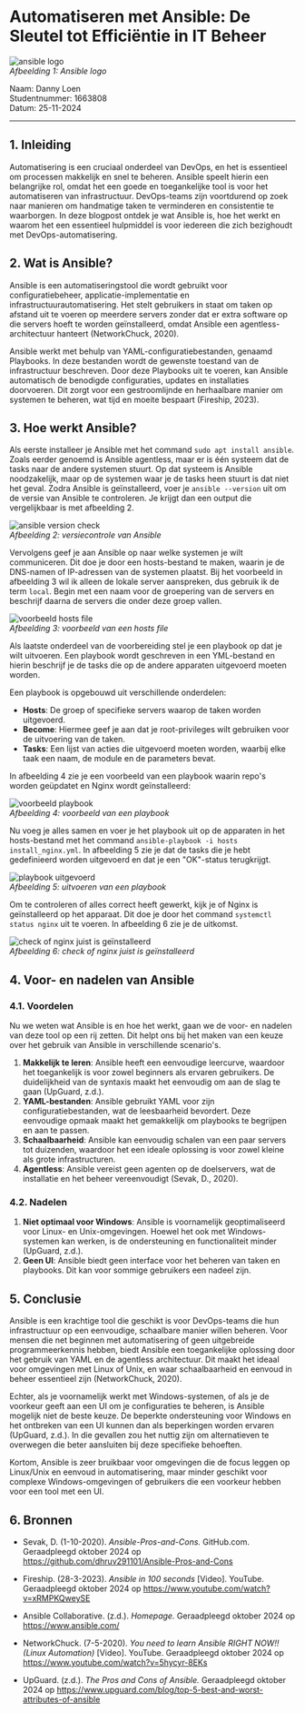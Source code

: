 # Automatiseren met Ansible: De Sleutel tot Efficiëntie in IT Beheer

![ansible logo](plaatjes/Ansible_Logo.png)  
*Afbeelding 1: Ansible logo*

Naam: Danny Loen  
Studentnummer: 1663808  
Datum: 25-11-2024  

<hr/>

## 1. Inleiding

Automatisering is een cruciaal onderdeel van DevOps, en het is essentieel om processen makkelijk en snel te beheren. Ansible speelt hierin een belangrijke rol, omdat het een goede en toegankelijke tool is voor het automatiseren van infrastructuur. DevOps-teams zijn voortdurend op zoek naar manieren om handmatige taken te verminderen en consistentie te waarborgen. In deze blogpost ontdek je wat Ansible is, hoe het werkt en waarom het een essentieel hulpmiddel is voor iedereen die zich bezighoudt met DevOps-automatisering.

## 2. Wat is Ansible?

Ansible is een automatiseringstool die wordt gebruikt voor configuratiebeheer, applicatie-implementatie en infrastructuurautomatisering. Het stelt gebruikers in staat om taken op afstand uit te voeren op meerdere servers zonder dat er extra software op die servers hoeft te worden geïnstalleerd, omdat Ansible een agentless-architectuur hanteert (NetworkChuck, 2020).  

Ansible werkt met behulp van YAML-configuratiebestanden, genaamd Playbooks. In deze bestanden wordt de gewenste toestand van de infrastructuur beschreven. Door deze Playbooks uit te voeren, kan Ansible automatisch de benodigde configuraties, updates en installaties doorvoeren. Dit zorgt voor een gestroomlijnde en herhaalbare manier om systemen te beheren, wat tijd en moeite bespaart (Fireship, 2023).

## 3. Hoe werkt Ansible?

Als eerste installeer je Ansible met het command `sudo apt install ansible`. Zoals eerder genoemd is Ansible agentless, maar er is één systeem dat de tasks naar de andere systemen stuurt. Op dat systeem is Ansible noodzakelijk, maar op de systemen waar je de tasks heen stuurt is dat niet het geval. Zodra Ansible is geïnstalleerd, voer je `ansible --version` uit om de versie van Ansible te controleren. Je krijgt dan een output die vergelijkbaar is met afbeelding 2.

![ansible version check](plaatjes/ansible-version.png)  
*Afbeelding 2: versiecontrole van Ansible*

Vervolgens geef je aan Ansible op naar welke systemen je wilt communiceren. Dit doe je door een hosts-bestand te maken, waarin je de DNS-namen of IP-adressen van de systemen plaatst. Bij het voorbeeld in afbeelding 3 wil ik alleen de lokale server aanspreken, dus gebruik ik de term `local`. Begin met een naam voor de groepering van de servers en beschrijf daarna de servers die onder deze groep vallen.

![voorbeeld hosts file](plaatjes/voorbeeld-hosts-file.png)  
*Afbeelding 3: voorbeeld van een hosts file*

Als laatste onderdeel van de voorbereiding stel je een playbook op dat je wilt uitvoeren. Een playbook wordt geschreven in een YML-bestand en hierin beschrijf je de tasks die op de andere apparaten uitgevoerd moeten worden.

Een playbook is opgebouwd uit verschillende onderdelen:

- **Hosts**: De groep of specifieke servers waarop de taken worden uitgevoerd.  
- **Become**: Hiermee geef je aan dat je root-privileges wilt gebruiken voor de uitvoering van de taken.  
- **Tasks**: Een lijst van acties die uitgevoerd moeten worden, waarbij elke taak een naam, de module en de parameters bevat.  

In afbeelding 4 zie je een voorbeeld van een playbook waarin repo's worden geüpdatet en Nginx wordt geïnstalleerd:

![voorbeeld playbook](plaatjes/voorbeeld-playbook.png)  
*Afbeelding 4: voorbeeld van een playbook*

Nu voeg je alles samen en voer je het playbook uit op de apparaten in het hosts-bestand met het command `ansible-playbook -i hosts install_nginx.yml`. In afbeelding 5 zie je dat de tasks die je hebt gedefinieerd worden uitgevoerd en dat je een "OK"-status terugkrijgt.

![playbook uitgevoerd](plaatjes/playbook.png)  
*Afbeelding 5: uitvoeren van een playbook*

Om te controleren of alles correct heeft gewerkt, kijk je of Nginx is geïnstalleerd op het apparaat. Dit doe je door het command `systemctl status nginx` uit te voeren. In afbeelding 6 zie je de uitkomst.

![check of nginx juist is geïnstalleerd](plaatjes/check.png)  
*Afbeelding 6: check of nginx juist is geïnstalleerd*

## 4. Voor- en nadelen van Ansible

### 4.1. Voordelen

Nu we weten wat Ansible is en hoe het werkt, gaan we de voor- en nadelen van deze tool op een rij zetten. Dit helpt ons bij het maken van een keuze over het gebruik van Ansible in verschillende scenario's.

1. **Makkelijk te leren**: Ansible heeft een eenvoudige leercurve, waardoor het toegankelijk is voor zowel beginners als ervaren gebruikers. De duidelijkheid van de syntaxis maakt het eenvoudig om aan de slag te gaan (UpGuard, z.d.).
2. **YAML-bestanden**: Ansible gebruikt YAML voor zijn configuratiebestanden, wat de leesbaarheid bevordert. Deze eenvoudige opmaak maakt het gemakkelijk om playbooks te begrijpen en aan te passen.
3. **Schaalbaarheid**: Ansible kan eenvoudig schalen van een paar servers tot duizenden, waardoor het een ideale oplossing is voor zowel kleine als grote infrastructuren.
4. **Agentless**: Ansible vereist geen agenten op de doelservers, wat de installatie en het beheer vereenvoudigt (Sevak, D., 2020).

### 4.2. Nadelen

1. **Niet optimaal voor Windows**: Ansible is voornamelijk geoptimaliseerd voor Linux- en Unix-omgevingen. Hoewel het ook met Windows-systemen kan werken, is de ondersteuning en functionaliteit minder (UpGuard, z.d.).
2. **Geen UI**: Ansible biedt geen interface voor het beheren van taken en playbooks. Dit kan voor sommige gebruikers een nadeel zijn.

## 5. Conclusie

Ansible is een krachtige tool die geschikt is voor DevOps-teams die hun infrastructuur op een eenvoudige, schaalbare manier willen beheren. Voor mensen die net beginnen met automatisering of geen uitgebreide programmeerkennis hebben, biedt Ansible een toegankelijke oplossing door het gebruik van YAML en de agentless architectuur. Dit maakt het ideaal voor omgevingen met Linux of Unix, en waar schaalbaarheid en eenvoud in beheer essentieel zijn (NetworkChuck, 2020).

Echter, als je voornamelijk werkt met Windows-systemen, of als je de voorkeur geeft aan een UI om je configuraties te beheren, is Ansible mogelijk niet de beste keuze. De beperkte ondersteuning voor Windows en het ontbreken van een UI kunnen dan als beperkingen worden ervaren (UpGuard, z.d.). In die gevallen zou het nuttig zijn om alternatieven te overwegen die beter aansluiten bij deze specifieke behoeften.

Kortom, Ansible is zeer bruikbaar voor omgevingen die de focus leggen op Linux/Unix en eenvoud in automatisering, maar minder geschikt voor complexe Windows-omgevingen of gebruikers die een voorkeur hebben voor een tool met een UI.

## 6. Bronnen

- Sevak, D. (1-10-2020). *Ansible-Pros-and-Cons.* GitHub.com. Geraadpleegd oktober 2024 op <https://github.com/dhruv291101/Ansible-Pros-and-Cons>

- Fireship. (28-3-2023). *Ansible in 100 seconds* [Video]. YouTube. Geraadpleegd oktober 2024 op <https://www.youtube.com/watch?v=xRMPKQweySE>

- Ansible Collaborative. (z.d.). *Homepage.* Geraadpleegd oktober 2024 op <https://www.ansible.com/>

- NetworkChuck. (7-5-2020). *You need to learn Ansible RIGHT NOW!! (Linux Automation)* [Video]. YouTube. Geraadpleegd oktober 2024 op <https://www.youtube.com/watch?v=5hycyr-8EKs>

- UpGuard. (z.d.). *The Pros and Cons of Ansible.* Geraadpleegd oktober 2024 op <https://www.upguard.com/blog/top-5-best-and-worst-attributes-of-ansible>
